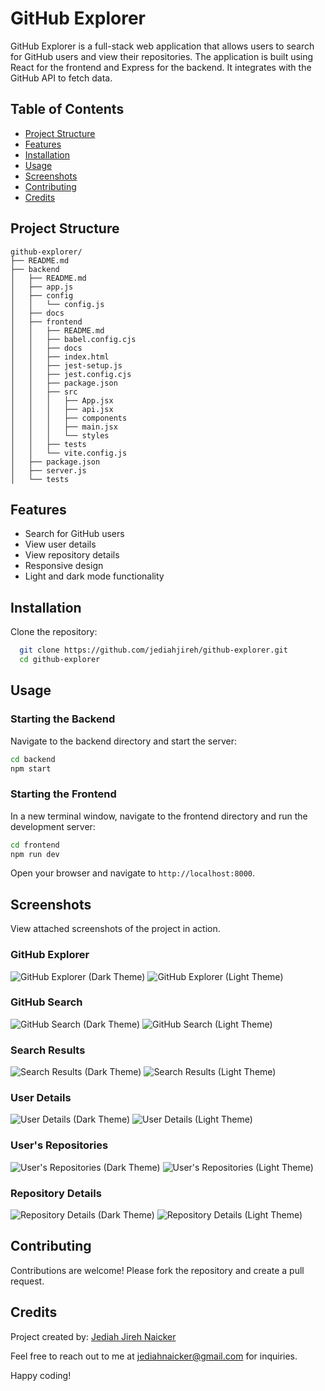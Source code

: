 # GitHub Explorer

GitHub Explorer is a full-stack web application that allows users to search for GitHub users and view their repositories. The application is built using React for the frontend and Express for the backend. It integrates with the GitHub API to fetch data.

## Table of Contents

- [Project Structure](#project-structure)
- [Features](#features)
- [Installation](#installation)
- [Usage](#usage)
- [Screenshots](#screenshots)
- [Contributing](#contributing)
- [Credits](#credits)

## Project Structure

```
github-explorer/
├── README.md
├── backend
│   ├── README.md
│   ├── app.js
│   ├── config
│   │   └── config.js
│   ├── docs
│   ├── frontend
│   │   ├── README.md
│   │   ├── babel.config.cjs
│   │   ├── docs
│   │   ├── index.html
│   │   ├── jest-setup.js
│   │   ├── jest.config.cjs
│   │   ├── package.json
│   │   ├── src
│   │   │   ├── App.jsx
│   │   │   ├── api.jsx
│   │   │   ├── components
│   │   │   ├── main.jsx
│   │   │   └── styles
│   │   ├── tests
│   │   └── vite.config.js
│   ├── package.json
│   ├── server.js
│   └── tests
```

## Features

- Search for GitHub users
- View user details
- View repository details
- Responsive design
- Light and dark mode functionality

## Installation

Clone the repository:

```sh
  git clone https://github.com/jediahjireh/github-explorer.git
  cd github-explorer
```

## Usage

### Starting the Backend

Navigate to the backend directory and start the server:

```sh
cd backend
npm start
```

### Starting the Frontend

In a new terminal window, navigate to the frontend directory and run the development server:

```sh
cd frontend
npm run dev
```

Open your browser and navigate to `http://localhost:8000`.

## Screenshots

View attached screenshots of the project in action.

### GitHub Explorer

![GitHub Explorer (Dark Theme)](backend/frontend/docs/screenshots/dark-mode/github-explorer.png)
![GitHub Explorer (Light Theme)](backend/frontend/docs/screenshots/light-mode/github-explorer.png)

### GitHub Search

![GitHub Search (Dark Theme)](backend/frontend/docs/screenshots/dark-mode/github-search.png)
![GitHub Search (Light Theme)](backend/frontend/docs/screenshots/light-mode/github-search.png)

### Search Results

![Search Results (Dark Theme)](backend/frontend/docs/screenshots/dark-mode/search-results.png)
![Search Results (Light Theme)](backend/frontend/docs/screenshots/light-mode/search-results.png)

### User Details

![User Details (Dark Theme)](backend/frontend/docs/screenshots/dark-mode/user-details.png)
![User Details (Light Theme)](backend/frontend/docs/screenshots/light-mode/user-details.png)

### User's Repositories

![User's Repositories (Dark Theme)](backend/frontend/docs/screenshots/dark-mode/user-repos.png)
![User's Repositories (Light Theme)](backend/frontend/docs/screenshots/light-mode/user-repos.png)

### Repository Details

![Repository Details (Dark Theme)](backend/frontend/docs/screenshots/dark-mode/repo-details.png)
![Repository Details (Light Theme)](backend/frontend/docs/screenshots/light-mode/repo-details.png)

## Contributing

Contributions are welcome! Please fork the repository and create a pull request.

## Credits

Project created by: [Jediah Jireh Naicker](https://github.com/jediahjireh)

Feel free to reach out to me at [jediahnaicker@gmail.com](mailto:jediahnaicker@gmail.com) for inquiries.

Happy coding!
